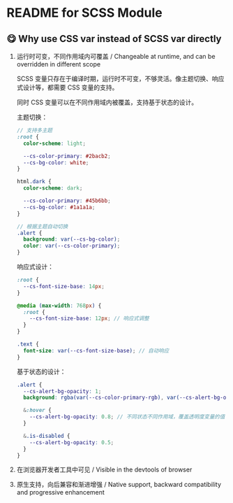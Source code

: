 # README for SCSS Module

## 😋 Why use CSS var instead of SCSS var directly

1. 运行时可变，不同作用域内可覆盖 / Changeable at runtime, and can be overridden in different scope

   SCSS 变量只存在于编译时期，运行时不可变，不够灵活。像主题切换、响应式设计等，都需要 CSS 变量的支持。

   同时 CSS 变量可以在不同作用域内被覆盖，支持基于状态的设计。

   主题切换：

   ```scss
   // 支持多主题
   :root {
     color-scheme: light;

     --cs-color-primary: #2bacb2;
     --cs-bg-color: white;
   }

   html.dark {
     color-scheme: dark;

     --cs-color-primary: #45b6bb;
     --cs-bg-color: #1a1a1a;
   }

   // 根据主题自动切换
   .alert {
     background: var(--cs-bg-color);
     color: var(--cs-color-primary);
   }
   ```

   响应式设计：

   ```scss
   :root {
     --cs-font-size-base: 14px;
   }

   @media (max-width: 768px) {
     :root {
       --cs-font-size-base: 12px; // 响应式调整
     }
   }

   .text {
     font-size: var(--cs-font-size-base); // 自动响应
   }
   ```

   基于状态的设计：

   ```scss
   .alert {
     --cs-alert-bg-opacity: 1;
     background: rgba(var(--cs-color-primary-rgb), var(--cs-alert-bg-opacity));

     &:hover {
       --cs-alert-bg-opacity: 0.8; // 不同状态不同作用域，覆盖透明度变量的值
     }

     &.is-disabled {
       --cs-alert-bg-opacity: 0.5;
     }
   }
   ```

2. 在浏览器开发者工具中可见 / Visible in the devtools of browser
3. 原生支持，向后兼容和渐进增强 / Native support, backward compatibility and progressive enhancement
